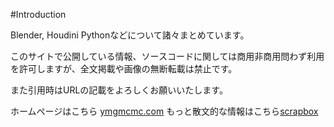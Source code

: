#Introduction

Blender, Houdini Pythonなどについて諸々まとめています。

このサイトで公開している情報、ソースコードに関しては商用非商用問わず利用を許可しますが、全文掲載や画像の無断転載は禁止です。

また引用時はURLの記載をよろしくお願いいたします。

ホームページはこちら [ymgmcmc.com](https://ymgmcmc.com)
もっと散文的な情報はこちら[scrapbox](https://scrapbox.io/ymgmcmc/)
